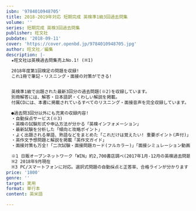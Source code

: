 ```yaml
---
isbn: '9784010948705'
title: 2018-2019年対応 短期完成 英検準1級3回過去問集
volume: ''
series: 短期完成 英検3回過去問集
publisher: 旺文社
pubdate: '2018-09-11'
cover: 'https://cover.openbd.jp/9784010948705.jpg'
author: 旺文社／編集
description: |-
  ★旺文社は英検過去問集売上No.1! (※1)　

  2018年度第1回検定の問題を収録!
  これ1冊で筆記・リスニング・面接の対策ができる!


  英検準1級で出題された最新3回分の過去問題(※2)を収録しています。
  別冊解答には、解答・日本語訳・くわしい解説を掲載。
  付属CDには、本書に掲載されているすべてのリスニング・面接音声を完全収録しています。 

  ●過去問3回分以外にも充実の収録内容!
  ・自動採点サービス(※3) 
  ・英検の試験形式や申込方法が分かる「英検インフォメーション」 
  ・最新試験を分析した「傾向と攻略ポイント」
  ・よく出題される単語、熟語などをまとめた「これだけは覚えたい! 重要ポイント(声付)」
  ・英作文予想問題と解説を掲載「英作文ガイド」
  ・面接対策も万全!「二次試験・面接問題カード(フルカラー)」「面接シミュレーション動画」

  ※1 日販オープンネットワーク「WIN」約2,700書店調べ(2017年1月-12月の英検過去問題集売上部数合計に占める旺文社商品の売上部数合計より) 
  ※2 2018年9月現在
  ※3 PC/スマートフォンに対応。選択式問題の自動採点と正答率、合格ラインが分かります
price: '1800'
genre: ''
target: 実用
format: 単行本
content: 英米語

---
```

